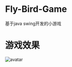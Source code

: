# Fly-Bird-Game
基于java swing开发的小游戏

# 游戏效果
![avatar](https://uploadfiles.nowcoder.com/images/20190927/999991353_1569571895021_20C9820639C56B5150C7B7B6EAAEDB37)
